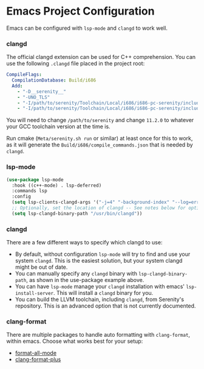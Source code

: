 # Emacs Project Configuration

Emacs can be configured with `lsp-mode` and `clangd` to work well.

### clangd

The official clangd extension can be used for C++ comprehension. You
can use the following `.clangd` file placed in the project root:

```yaml
CompileFlags:
  CompilationDatabase: Build/i686
  Add:
    - "-D__serenity__"
    - "-UNO_TLS"
    - "-I/path/to/serenity/Toolchain/Local/i686/i686-pc-serenity/include/c++/11.2.0"
    - "-I/path/to/serenity/Toolchain/Local/i686/i686-pc-serenity/include/c++/11.2.0/i686-pc-serenity"
```

You will need to change `/path/to/serenity` and change `11.2.0` to
whatever your GCC toolchain version at the time is.

Run cmake (`Meta/serenity.sh run` or similar) at least once for this
to work, as it will generate the `Build/i686/compile_commands.json`
that is needed by `clangd`.

### lsp-mode

```lisp
(use-package lsp-mode
  :hook ((c++-mode) . lsp-deferred)
  :commands lsp
  :config
  (setq lsp-clients-clangd-args '("-j=4" "-background-index" "--log=error" "--clang-tidy" "--enable-config"))
  ;; Optionally, set the location of clangd -- See notes below for options.
  (setq lsp-clangd-binary-path "/usr/bin/clangd"))

```

### clangd

There are a few different ways to specify which clangd to use:

- By default, without configuration `lsp-mode` will try to find and use your system `clangd`. This is the easiest solution, but your system clangd might be out of date.
- You can manually specify any `clangd` binary with `lsp-clangd-binary-path`, as shown in the use-package example above.
- You can have `lsp-mode` manage your `clangd` installation with emacs' `lsp-install-server`. This will install a `clangd` binary for you.
- You can build the LLVM toolchain, including `clangd`, from Serenity's repository. This is an advanced option that is not currently documented.

### clang-format

There are multiple packages to handle auto formatting with
`clang-format`, within emacs. Choose what works best for your setup:

- [format-all-mode](https://github.com/lassik/emacs-format-all-the-code)
- [clang-format-plus](https://github.com/SavchenkoValeriy/emacs-clang-format-plus)

```
